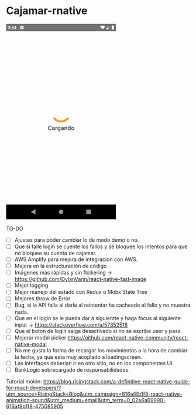 # Cajamar-rnative

![](demo.gif)


TO-DO
- [ ] Ajustes para poder cambiar lo de modo demo o no.
- [ ] Que si falle login se cuente los fallos y se bloquee los intentos para que no bloquee su cuenta de cajamar.
- [ ] AWS Amplify para mejora de integracion con AWS.
- [ ] Mejora en la estructuración de código
- [ ] Imágenes más rápidas y sin flcikering -> https://github.com/DylanVann/react-native-fast-image
- [ ] Mejor logging
- [ ] Mejor manejo del estado con Redux o Mobx State Tree
- [ ] Mejores throw de Error
- [ ] Bug, si la API falla al darle al reintentar ha cacheado el fallo y no muestra nada.
- [ ] Que en el login se le pueda dar a siguientte y haga focus al siguiente input -> https://stackoverflow.com/a/57352518
- [ ] Que el boton de login salga desactivado si no se escribe user y pass
- [ ] Mejorar modal picker https://github.com/react-native-community/react-native-modal
- [ ] No me gusta la forma de recargar los movimientos a la hora de cambiar la fecha, ya que esta muy acoplado a loadingscreen.
- [ ] Las interfaces deberian ir en otro sitio, no en los componentes UI.
- [ ] BankLogic sobrecargado de responsabilidades.

Tutorial molón: https://blog.risingstack.com/a-definitive-react-native-guide-for-react-developers/?utm_source=RisingStack+Blog&utm_campaign=616af8b1f8-react-native-animation-sound&utm_medium=email&utm_term=0_02a6a69990-616af8b1f8-475085905
